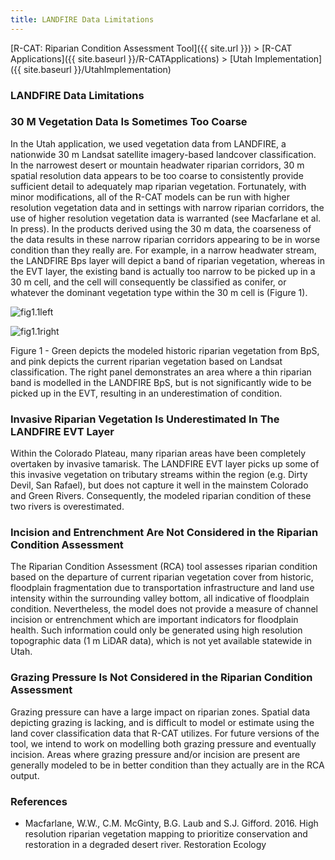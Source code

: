 ```yaml
---
title: LANDFIRE Data Limitations
---
```


[R-CAT: Riparian Condition Assessment Tool]({{ site.url }})‎ > ‎[R-CAT Applications]({{ site.baseurl }}/R-CATApplications)‎ > [Utah Implementation]({{ site.baseurl }}/UtahImplementation)

### LANDFIRE Data Limitations

### 30 M Vegetation Data Is Sometimes Too Coarse

In the Utah application, we used vegetation data from LANDFIRE, a nationwide 30 m Landsat satellite imagery-based landcover classification. In the narrowest desert or mountain headwater riparian corridors, 30 m spatial resolution data appears to be too coarse to consistently provide sufficient detail to adequately map riparian vegetation. Fortunately, with minor modifications, all of the R-CAT models can be run with higher resolution vegetation data and in settings with narrow riparian corridors, the use of higher resolution vegetation data is warranted (see Macfarlane et al. In press). In the products derived using the 30 m data, the coarseness of the data results in these narrow riparian corridors appearing to be in worse condition than they really are. For example, in a narrow headwater stream, the LANDFIRE Bps layer will depict a band of riparian vegetation, whereas in the EVT layer, the existing band is actually too narrow to be picked up in a 30 m cell, and the cell will consequently be classified as conifer, or whatever the dominant vegetation type within the 30 m cell is (Figure 1).

![fig1.1left](/assets/images/fig1.1left.PNG)

![fig1.1right](/assets/images/fig1.1right.PNG)

Figure 1 - Green depicts the modeled historic riparian vegetation from BpS, and pink depicts the current riparian vegetation based on Landsat 
classification. The right panel demonstrates an area where a thin riparian band is modelled in the LANDFIRE BpS, but is not significantly
wide to be picked up in the EVT, resulting in an underestimation of condition.

### Invasive Riparian Vegetation Is Underestimated In The LANDFIRE EVT Layer

Within the Colorado Plateau, many riparian areas have been completely overtaken by invasive tamarisk. The LANDFIRE EVT layer picks up some of this invasive vegetation on tributary streams within the region (e.g. Dirty Devil, San Rafael), but does not capture it well in the mainstem Colorado and Green Rivers. Consequently, the modeled riparian condition of these two rivers is overestimated. 

### Incision and Entrenchment Are Not Considered in the Riparian Condition Assessment

The Riparian Condition Assessment (RCA) tool assesses riparian condition based on the departure of current riparian vegetation cover from historic, floodplain fragmentation due to transportation infrastructure and land use intensity within the surrounding valley bottom, all indicative of floodplain condition. Nevertheless, the model does not provide a measure of channel incision or entrenchment which are important indicators for floodplain health. Such information could only be generated using high resolution topographic data (1 m LiDAR data), which is not yet available statewide in Utah.

### Grazing Pressure Is Not Considered in the Riparian Condition Assessment

Grazing pressure can have a large impact on riparian zones. Spatial data depicting grazing is lacking, and is difficult to model or estimate using the land cover classification data that R-CAT utilizes. For future versions of the tool, we intend to work on modelling both grazing pressure and eventually incision. Areas where grazing pressure and/or incision are present are generally modeled to be in better condition than they actually are in the RCA output.

### References

- Macfarlane, W.W., C.M. McGinty, B.G. Laub and S.J. Gifford. 2016. High resolution riparian vegetation mapping to prioritize conservation and restoration in a degraded desert river. Restoration Ecology